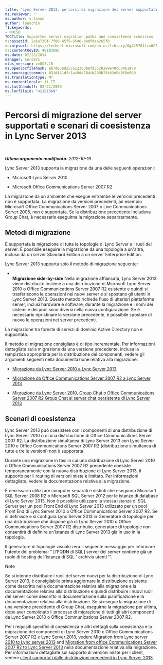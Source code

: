 ```yaml
---
title: 'Lync Server 2013: percorsi di migrazione del server supportati e scenari di coesistenza'
ms.reviewer: ''
ms.author: v-lanac
author: lanachin
f1.keywords:
- NOCSH
TOCTitle: Supported server migration paths and coexistence scenarios
ms:assetid: 2a6a730f-7f80-45f9-9540-3edfdaa265fb
ms:mtpsurl: https://technet.microsoft.com/en-us/library/Gg425764(v=OCS.15)
ms:contentKeyID: 48183686
ms.date: 07/23/2014
manager: serdars
mtps_version: v=OCS.15
ms.openlocfilehash: ab7d85bd25c6123b3befd3520289e40c63461970
ms.sourcegitcommit: 831d141dfc5a49dd764cb296b73b63e5a9f8e599
ms.translationtype: MT
ms.contentlocale: it-IT
ms.lasthandoff: 02/21/2020
ms.locfileid: "42181569"
---
```

<div data-xmlns="http://www.w3.org/1999/xhtml">

<div class="topic" data-xmlns="http://www.w3.org/1999/xhtml" data-msxsl="urn:schemas-microsoft-com:xslt" data-cs="https://msdn.microsoft.com/">

<div data-asp="https://msdn2.microsoft.com/asp">

# <a name="supported-server-migration-paths-and-coexistence-scenarios-in-lync-server-2013"></a>Percorsi di migrazione del server supportati e scenari di coesistenza in Lync Server 2013

</div>

<div id="mainSection">

<div id="mainBody">

<span> </span>

_**Ultimo argomento modificato:** 2012-10-16_

Lync Server 2013 supporta la migrazione da una delle seguenti operazioni:

  - Microsoft Lync Server 2010

  - Microsoft Office Communications Server 2007 R2

La migrazione da un ambiente che esegue entrambe le versioni precedenti non è supportata. La migrazione da versioni precedenti, ad esempio Microsoft Office Communications Server 2007 o Live Communications Server 2005, non è supportata. Se la distribuzione precedente includeva Group Chat, è necessario eseguirne la migrazione separatamente.

<div>

## <a name="migration-methods"></a>Metodi di migrazione

È supportata la migrazione di tutte le topologie di Lync Server e i ruoli del server. È possibile eseguire la migrazione da una topologia a un'altra, incluso da un server Standard Edition a un server Enterprise Edition.

Lync Server 2013 supporta solo il metodo di migrazione seguente:

  - <span></span>  
    **Migrazione side-by-side** Nella migrazione affiancata, Lync Server 2013 viene distribuito insieme a una distribuzione di Microsoft Lync Server 2010 o Office Communications Server 2007 R2 esistente e quindi si trasferiscono le operazioni nei nuovi server e si spostano gli utenti in Lync Server 2013. Questo metodo richiede l'uso di ulteriori piattaforme server, inclusi hardware e software, durante la migrazione e i nomi dei sistemi e dei pool sono diversi nella nuova configurazione. Se è necessario ripristinare la versione precedente, è possibile spostare di nuovo le operazioni nei server precedenti.

La migrazione tra foreste di servizi di dominio Active Directory non è supportata.

Il metodo di migrazione consigliato è di tipo incrementale. Per informazioni dettagliate sulla migrazione da una versione precedente, inclusa la tempistica appropriata per la distribuzione dei componenti, vedere gli argomenti seguenti nella documentazione relativa alla migrazione:

  - [Migrazione da Lync Server 2010 a Lync Server 2013](migration-from-lync-server-2010-to-lync-server-2013.md)

  - [Migrazione da Office Communications Server 2007 R2 a Lync Server 2013](migration-from-office-communications-server-2007-r2-to-lync-server-2013.md)

  - [Migrazione da Lync Server 2010, Group Chat o Office Communications Server 2007 R2 Group Chat al server chat persistente di Lync Server 2013](migration-from-lync-server-2010-group-chat-or-office-communications-server-2007-r2-group-chat-to-lync-server-2013-persistent-chat-server.md)

</div>

<span id="BKMK_PhasedMigration"></span>

<div>

## <a name="coexistence-scenarios"></a>Scenari di coesistenza

Lync Server 2013 può coesistere con i componenti di una distribuzione di Lync Server 2010 o di una distribuzione di Office Communications Server 2007 R2. La distribuzione simultanea di Lync Server 2013 con Lync Server 2010 e Office Communications Server 2007 R2 (distribuzione simultanea di tutte e tre le versioni) non è supportata.

Durante una migrazione in fasi in cui una distribuzione di Lync Server 2010 o Office Communications Server 2007 R2 precedente coesiste temporaneamente con la nuova distribuzione di Lync Server 2013, il supporto per il routing di versioni miste è limitato. Per informazioni dettagliate, vedere la documentazione relativa alla migrazione.

È necessario utilizzare computer separati e distinti che eseguono Microsoft SQL Server 2008 R2 o Microsoft SQL Server 2012 per le istanze di database di Lync Server 2013. Non è possibile utilizzare la stessa istanza di SQL Server per un pool Front End di Lync Server 2013 utilizzato per un pool Front End di Lync Server 2010 o Office Communications Server 2007 R2. Se si definisce e si configura Lync Server 2013 in Generatore di topologie per una distribuzione che dispone già di Lync Server 2010 o Office Communications Server 2007 R2 distribuito, generatore di topologie non consentirà di definire un'istanza di Lync Server 2013 già in uso in la topologia.

Il generatore di topologie visualizzerà il seguente messaggio per informare l'utente del problema: " \[l'FQDN di SQL\] server del server contiene già un ruolo di hosting dell'istanza di SQL ' archivio utenti '".

<div>


> [!NOTE]  
> Se si intende distribuire i ruoli del server nuovi per la distribuzione di Lync Server 2013, è consigliabile prima aggiornare la distribuzione esistente come descritto nella documentazione relativa alla migrazione e la documentazione relativa alla distribuzione e quindi distribuire i nuovi ruoli del server come descritto in documentazione sulla pianificazione e la documentazione relativa alla distribuzione. Se si esegue la migrazione di una versione precedente di Group Chat, eseguirne la migrazione per ultima, dopo aver completato il processo di migrazione di tutti gli altri componenti da Lync Server 2010 o Office Communications Server 2007 R2.



</div>

Per i requisiti specifici di coesistenza e altri dettagli sulla coesistenza e la migrazione dei componenti di Lync Server 2010 o Office Communications Server 2007 R2 e Lync Server 2013, vedere [Migration from Lync server 2010 to Lync server 2013](migration-from-lync-server-2010-to-lync-server-2013.md) and [Migration from office Communications Server 2007 R2 to Lync Server 2013](migration-from-office-communications-server-2007-r2-to-lync-server-2013.md) nella documentazione relativa alla migrazione. Per informazioni dettagliate sul supporto di versioni miste per i client, vedere [client supportati dalle distribuzioni precedenti in Lync Server 2013](lync-server-2013-supported-clients-from-previous-deployments.md).

</div>

</div>

<span> </span>

</div>

</div>

</div>

